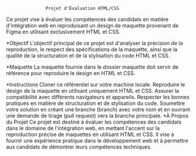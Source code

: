                    Projet d'Évaluation HTML/CSS
Ce projet vise à évaluer les compétences des candidats en matière d'intégration web en reproduisant un design de maquette provenant de Figma en utilisant exclusivement HTML et CSS.

*Objectif
      L'objectif principal de ce projet est d'analyser la précision de la reproduction, le respect des spécifications de la maquette, ainsi que la qualité de la structuration et de la stylisation du code HTML et CSS.

*Maquette
      La maquette fournie dans le dossier maquette doit servir de référence pour reproduire le design en HTML et CSS.

*Instructions
      Cloner ce référentiel sur votre machine locale.
      Reproduire le design de la maquette en utilisant uniquement HTML et CSS.
      Assurer la compatibilité avec différents navigateurs et appareils.
      Respecter les bonnes pratiques en matière de structuration et de stylisation du code.
      Soumettre votre solution en créant une branche (branch) avec votre nom et en ouvrant une demande de tirage (pull request) vers la branche principale.
*À Propos du Projet
      Ce projet est destiné à évaluer les compétences des candidats dans le domaine de l'intégration web, en mettant l'accent sur la reproduction précise de maquettes en utilisant HTML et CSS. Il vise à fournir une expérience pratique dans le développement web et à permettre aux candidats de démontrer leurs compétences techniques.
